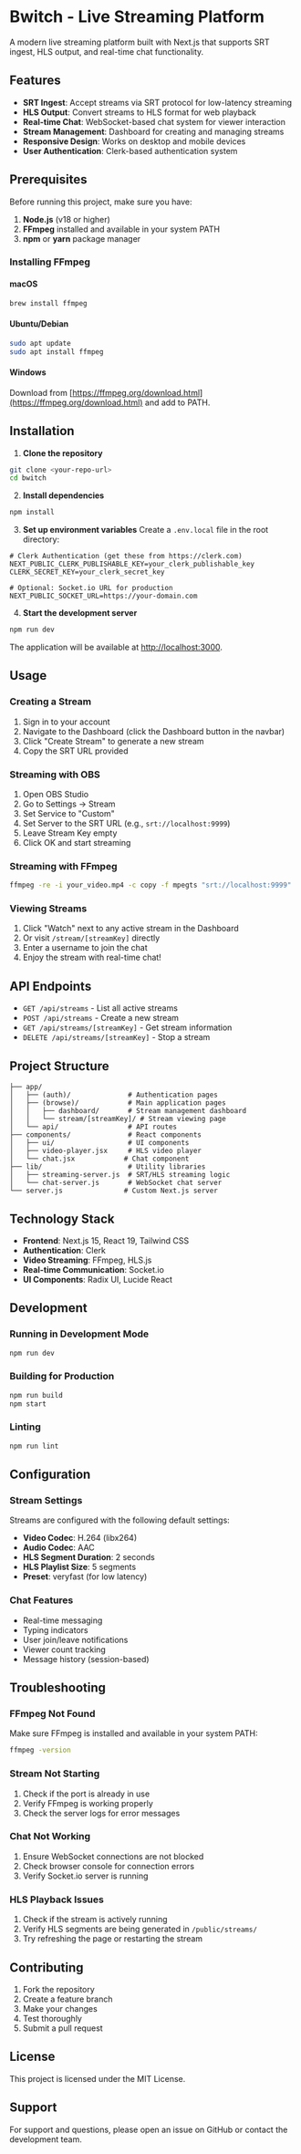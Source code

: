# Bwitch - Live Streaming Platform

A modern live streaming platform built with Next.js that supports SRT ingest, HLS output, and real-time chat functionality.

## Features

- **SRT Ingest**: Accept streams via SRT protocol for low-latency streaming
- **HLS Output**: Convert streams to HLS format for web playback
- **Real-time Chat**: WebSocket-based chat system for viewer interaction
- **Stream Management**: Dashboard for creating and managing streams
- **Responsive Design**: Works on desktop and mobile devices
- **User Authentication**: Clerk-based authentication system

## Prerequisites

Before running this project, make sure you have:

1. **Node.js** (v18 or higher)
2. **FFmpeg** installed and available in your system PATH
3. **npm** or **yarn** package manager

### Installing FFmpeg

#### macOS
```bash
brew install ffmpeg
```

#### Ubuntu/Debian
```bash
sudo apt update
sudo apt install ffmpeg
```

#### Windows
Download from [https://ffmpeg.org/download.html](https://ffmpeg.org/download.html) and add to PATH.

## Installation

1. **Clone the repository**
```bash
git clone <your-repo-url>
cd bwitch
```

2. **Install dependencies**
```bash
npm install
```

3. **Set up environment variables**
Create a `.env.local` file in the root directory:
```env
# Clerk Authentication (get these from https://clerk.com)
NEXT_PUBLIC_CLERK_PUBLISHABLE_KEY=your_clerk_publishable_key
CLERK_SECRET_KEY=your_clerk_secret_key

# Optional: Socket.io URL for production
NEXT_PUBLIC_SOCKET_URL=https://your-domain.com
```

4. **Start the development server**
```bash
npm run dev
```

The application will be available at [http://localhost:3000](http://localhost:3000).

## Usage

### Creating a Stream

1. Sign in to your account
2. Navigate to the Dashboard (click the Dashboard button in the navbar)
3. Click "Create Stream" to generate a new stream
4. Copy the SRT URL provided

### Streaming with OBS

1. Open OBS Studio
2. Go to Settings → Stream
3. Set Service to "Custom"
4. Set Server to the SRT URL (e.g., `srt://localhost:9999`)
5. Leave Stream Key empty
6. Click OK and start streaming

### Streaming with FFmpeg

```bash
ffmpeg -re -i your_video.mp4 -c copy -f mpegts "srt://localhost:9999"
```

### Viewing Streams

1. Click "Watch" next to any active stream in the Dashboard
2. Or visit `/stream/[streamKey]` directly
3. Enter a username to join the chat
4. Enjoy the stream with real-time chat!

## API Endpoints

- `GET /api/streams` - List all active streams
- `POST /api/streams` - Create a new stream
- `GET /api/streams/[streamKey]` - Get stream information
- `DELETE /api/streams/[streamKey]` - Stop a stream

## Project Structure

```
├── app/
│   ├── (auth)/              # Authentication pages
│   ├── (browse)/            # Main application pages
│   │   ├── dashboard/       # Stream management dashboard
│   │   └── stream/[streamKey]/ # Stream viewing page
│   └── api/                 # API routes
├── components/              # React components
│   ├── ui/                  # UI components
│   ├── video-player.jsx     # HLS video player
│   └── chat.jsx            # Chat component
├── lib/                     # Utility libraries
│   ├── streaming-server.js  # SRT/HLS streaming logic
│   └── chat-server.js       # WebSocket chat server
└── server.js               # Custom Next.js server
```

## Technology Stack

- **Frontend**: Next.js 15, React 19, Tailwind CSS
- **Authentication**: Clerk
- **Video Streaming**: FFmpeg, HLS.js
- **Real-time Communication**: Socket.io
- **UI Components**: Radix UI, Lucide React

## Development

### Running in Development Mode

```bash
npm run dev
```

### Building for Production

```bash
npm run build
npm start
```

### Linting

```bash
npm run lint
```

## Configuration

### Stream Settings

Streams are configured with the following default settings:
- **Video Codec**: H.264 (libx264)
- **Audio Codec**: AAC
- **HLS Segment Duration**: 2 seconds
- **HLS Playlist Size**: 5 segments
- **Preset**: veryfast (for low latency)

### Chat Features

- Real-time messaging
- Typing indicators
- User join/leave notifications
- Viewer count tracking
- Message history (session-based)

## Troubleshooting

### FFmpeg Not Found
Make sure FFmpeg is installed and available in your system PATH:
```bash
ffmpeg -version
```

### Stream Not Starting
1. Check if the port is already in use
2. Verify FFmpeg is working properly
3. Check the server logs for error messages

### Chat Not Working
1. Ensure WebSocket connections are not blocked
2. Check browser console for connection errors
3. Verify Socket.io server is running

### HLS Playback Issues
1. Check if the stream is actively running
2. Verify HLS segments are being generated in `/public/streams/`
3. Try refreshing the page or restarting the stream

## Contributing

1. Fork the repository
2. Create a feature branch
3. Make your changes
4. Test thoroughly
5. Submit a pull request

## License

This project is licensed under the MIT License.

## Support

For support and questions, please open an issue on GitHub or contact the development team.